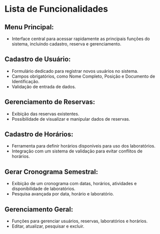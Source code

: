 # Lista de Funcionalidades

## Menu Principal:
- Interface central para acessar rapidamente as principais funções do sistema, incluindo cadastro, reserva e gerenciamento.

## Cadastro de Usuário:
- Formulário dedicado para registrar novos usuários no sistema.
- Campos obrigatórios, como Nome Completo, Posição e Documento de Identificação.
- Validação de entrada de dados.

## Gerenciamento de Reservas:
- Exibição das reservas existentes.
- Possibilidade de visualizar e manipular dados de reservas.

## Cadastro de Horários:
- Ferramenta para definir horários disponíveis para uso dos laboratórios.
- Integração com um sistema de validação para evitar conflitos de horários.

## Gerar Cronograma Semestral:
- Exibição de um cronograma com datas, horários, atividades e disponibilidade de laboratórios.
- Pesquisa avançada por data, horário e laboratório.

## Gerenciamento Geral:
- Funções para gerenciar usuários, reservas, laboratórios e horários.
- Editar, atualizar, pesquisar e excluir.
